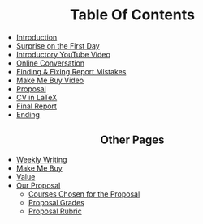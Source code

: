 <center>
<h1>Table Of Contents</h1>
</center>

- [Introduction](#top)
- [Surprise on the First Day](#suprise)
- [Introductory YouTube Video](#first-task)
- [Online Conversation](#online-conversation)
- [Finding & Fixing Report Mistakes](#fix-report)
- [Make Me Buy Video](#make-me-buy)
- [Proposal](#proposal1)
- [CV in LaTeX](#latex)
- [Final Report](#final-report)
- [Ending](#end)

<center>
<h2>Other Pages</h2>
</center>

- [Weekly Writing](/writing)
- [Make Me Buy](/buy)
- [Value](/values)
- [Our Proposal](/proposal/ours)
  - [Courses Chosen for the Proposal](/proposal/chosen)
  - [Proposal Grades](/proposal/grades)
  - [Proposal Rubric](/proposal/rubric)